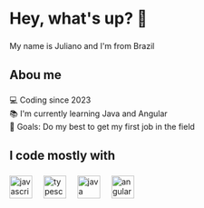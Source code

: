 <h1 align="left">Hey, what's up? 👋</h1>

###

<p align="left">My name is Juliano and I'm from Brazil</p>

###

<h2 align="left">Abou me</h2>

###

<p align="left">💻 Coding since 2023<br>📚 I'm currently learning Java and Angular<br>🎯 Goals: Do my best to get my first job in the field</p>

###

<h2 align="left">I code mostly with</h2>

###

<div align="left">
  <img src="https://cdn.jsdelivr.net/gh/devicons/devicon/icons/javascript/javascript-original.svg" height="40" alt="javascript logo"  />
  <img width="12" />
  <img src="https://cdn.jsdelivr.net/gh/devicons/devicon/icons/typescript/typescript-original.svg" height="40" alt="typescript logo"  />
  <img width="12" />
  <img src="https://cdn.jsdelivr.net/gh/devicons/devicon/icons/java/java-original.svg" height="40" alt="java logo"  />
  <img width="12" />
  <img src="https://cdn.jsdelivr.net/gh/devicons/devicon/icons/angularjs/angularjs-original.svg" height="40" alt="angularjs logo"  />
</div>
